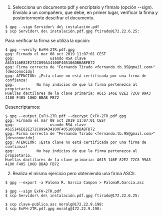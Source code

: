1. Selecciona un documento pdf y encríptalo y fírmalo (opción --sign). Envíalo a un compañero, que debe, en primer lugar, verificar la firma y posteriormente descifrar el documento.

~~~
$ gpg --sign Servidor\ de\ instalación.pdf 
$ scp Servidor\ de\ instalación.pdf.gpg ftirado@172.22.6.25:
~~~

Para verificar la firma se utiliza la opción:

~~~
$ gpg --verify ExFH-2TR.pdf.gpg 
gpg: Firmado el mar 08 oct 2019 11:07:01 CEST
gpg:                usando RSA clave A615146E82E272C899A34100F405106DBBABFB72
gpg: Firma correcta de "Fernando Tirado <fernando.tb.95@gmail.com>" [desconocido]
gpg: ATENCIÓN: ¡Esta clave no está certificada por una firma de confianza!
gpg:          No hay indicios de que la firma pertenezca al propietario.
Huellas dactilares de la clave primaria: A615 146E 82E2 72C8 99A3  4100 F405 106D BBAB FB72
~~~

Desencriptamos:

~~~
$ gpg --output ExFH-2TR.pdf --decrypt ExFH-2TR.pdf.gpg 
gpg: Firmado el mar 08 oct 2019 11:07:01 CEST
gpg:                usando RSA clave A615146E82E272C899A34100F405106DBBABFB72
gpg: Firma correcta de "Fernando Tirado <fernando.tb.95@gmail.com>" [desconocido]
gpg: ATENCIÓN: ¡Esta clave no está certificada por una firma de confianza!
gpg:          No hay indicios de que la firma pertenezca al propietario.
Huellas dactilares de la clave primaria: A615 146E 82E2 72C8 99A3  4100 F405 106D BBAB FB72
~~~


2. Realiza el mismo ejercicio pero obteniendo una firma ASCII.
~~~
$ gpg --export -a Paloma R. Garcia Campon > PalomaR.Garcia.asc
~~~

~~~
$ gpg --sign ExFH-2TR.pdf 
$ scp Servidor\ de\ instalación.pdf.gpg ftirado@172.22.6.25:

$ scp clave-publica.asc moralg@172.22.9.198:
$ scp ExFH-2TR.pdf.gpg moralg@172.22.9.198:



